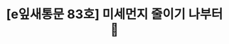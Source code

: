 ---
href: 'https://stib.ee/qtD#new_tab'
title: '[e잎새통문 83호] 미세먼지 줄이기 나부터🤘'
img: '/_assets/83.jpg'
---